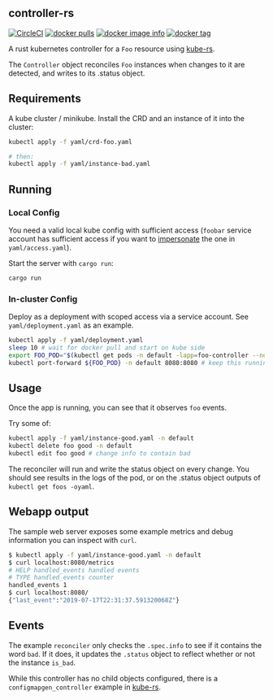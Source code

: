 ## controller-rs
[![CircleCI](https://circleci.com/gh/clux/controller-rs/tree/master.svg?style=shield)](https://circleci.com/gh/clux/controller-rs/tree/master)
[![docker pulls](https://img.shields.io/docker/pulls/clux/controller.svg)](
https://hub.docker.com/r/clux/controller/)
[![docker image info](https://images.microbadger.com/badges/image/clux/controller.svg)](http://microbadger.com/images/clux/controller)
[![docker tag](https://images.microbadger.com/badges/version/clux/controller.svg)](https://hub.docker.com/r/clux/controller/tags/)

A rust kubernetes controller for a `Foo` resource using [kube-rs](https://github.com/clux/kube-rs/).

The `Controller` object reconciles `Foo` instances when changes to it are detected, and writes to its .status object.

## Requirements
A kube cluster / minikube. Install the CRD and an instance of it into the cluster:

```sh
kubectl apply -f yaml/crd-foo.yaml

# then:
kubectl apply -f yaml/instance-bad.yaml
```

## Running

### Local Config
You need a valid local kube config with sufficient access (`foobar` service account has sufficient access if you want to [impersonate](https://clux.github.io/probes/post/2019-03-31-impersonating-kube-accounts/) the one in `yaml/access.yaml`).

Start the server with `cargo run`:

```sh
cargo run
```

### In-cluster Config
Deploy as a deployment with scoped access via a service account. See `yaml/deployment.yaml` as an example.

```sh
kubectl apply -f yaml/deployment.yaml
sleep 10 # wait for docker pull and start on kube side
export FOO_POD="$(kubectl get pods -n default -lapp=foo-controller --no-headers | awk '{print $1}')"
kubectl port-forward ${FOO_POD} -n default 8080:8080 # keep this running
```

## Usage
Once the app is running, you can see that it observes `foo` events.

Try some of:

```sh
kubectl apply -f yaml/instance-good.yaml -n default
kubectl delete foo good -n default
kubectl edit foo good # change info to contain bad
```

The reconciler will run and write the status object on every change. You should see results in the logs of the pod, or on the .status object outputs of `kubectl get foos -oyaml`.

## Webapp output
The sample web server exposes some example metrics and debug information you can inspect with `curl`.

```sh
$ kubectl apply -f yaml/instance-good.yaml -n default
$ curl localhost:8080/metrics
# HELP handled_events handled events
# TYPE handled_events counter
handled_events 1
$ curl localhost:8080/
{"last_event":"2019-07-17T22:31:37.591320068Z"}
```

## Events
The example `reconciler` only checks the `.spec.info` to see if it contains the word `bad`. If it does, it updates the `.status` object to reflect whether or not the instance `is_bad`.

While this controller has no child objects configured, there is a `configmapgen_controller` example in [kube-rs](https://github.com/clux/kube-rs/).
